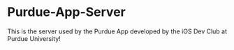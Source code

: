 # Purdue-App-Server

This is the server used by the Purdue App developed by the iOS Dev Club at Purdue University!
